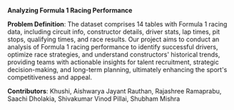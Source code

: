 **Analyzing Formula 1 Racing Performance**

**Problem Definition**: The dataset comprises 14 tables with Formula 1 racing data, including circuit info, constructor details, driver stats, lap times, pit stops, qualifying times, and race results. Our project aims to conduct an analysis of Formula 1 racing performance to identify successful drivers, optimize race strategies, and understand constructors' historical trends, providing teams with actionable insights for talent recruitment, strategic decision-making, and long-term planning, ultimately enhancing the sport's competitiveness and appeal.

**Contributors**: Khushi, Aishwarya Jayant Rauthan, Rajashree Ramaprabu, Saachi Dholakia, Shivakumar Vinod Pillai, Shubham Mishra
